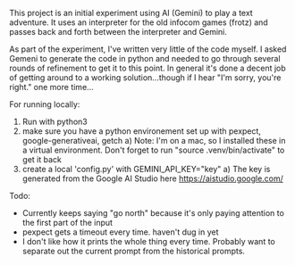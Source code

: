 This project is an initial experiment using AI (Gemini) to play a text adventure. It uses an interpreter for the old infocom games (frotz) and passes back and forth between the interpreter and Gemini.

As part of the experiment, I've written very little of the code myself. I asked Gemeni to generate the code in python and needed to go through several rounds of refinement to get it to this point. In general it's done a decent job of getting around to a working solution...though if I hear "I'm sorry, you're right." one more time...

For running locally:
1) Run with python3
2) make sure you have a python environement set up with pexpect, google-generativeai, getch
  a) Note: I'm on a mac, so I installed these in a virtual environment. Don't forget to run "source .venv/bin/activate" to get it back
3) create a local 'config.py' with GEMINI_API_KEY="key"
  a) The key is generated from the Google AI Studio here https://aistudio.google.com/

Todo:
- Currently keeps saying "go north" because it's only paying attention to the first part of the input
- pexpect gets a timeout every time. haven't dug in yet
- I don't like how it prints the whole thing every time. Probably want to separate out the current prompt from the historical prompts.
